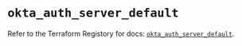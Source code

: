 # `okta_auth_server_default`

Refer to the Terraform Registory for docs: [`okta_auth_server_default`](https://registry.terraform.io/providers/okta/okta/3.46.0/docs/resources/auth_server_default).
